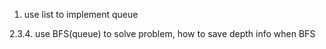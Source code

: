 1. use list to implement queue

2.3.4. use BFS(queue) to solve problem, how to save depth info when BFS
